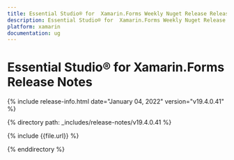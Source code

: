 ```yaml
---
title: Essential Studio® for  Xamarin.Forms Weekly Nuget Release Release Notes  
description: Essential Studio® for  Xamarin.Forms Weekly Nuget Release Release Notes  
platform: xamarin
documentation: ug
---
```


# Essential Studio® for  Xamarin.Forms  Release Notes  

{% include release-info.html date="January 04, 2022"  version="v19.4.0.41" %} 


{% directory path: _includes/release-notes/v19.4.0.41 %}

{% include {{file.url}} %}

{% enddirectory %}